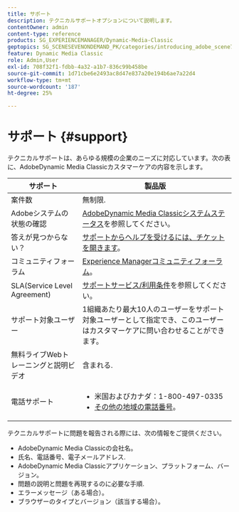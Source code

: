 ```yaml
---
title: サポート
description: テクニカルサポートオプションについて説明します。
contentOwner: admin
content-type: reference
products: SG_EXPERIENCEMANAGER/Dynamic-Media-Classic
geptopics: SG_SCENESEVENONDEMAND_PK/categories/introducing_adobe_scene7
feature: Dynamic Media Classic
role: Admin,User
exl-id: 708f32f1-fdbb-4a32-a1b7-836c99b458be
source-git-commit: 1d71cbe6e2493ac8d47e837a20e194b6ae7a22d4
workflow-type: tm+mt
source-wordcount: '187'
ht-degree: 25%

---
```


# サポート {#support}

テクニカルサポートは、あらゆる規模の企業のニーズに対応しています。次の表に、AdobeDynamic Media Classicカスタマーケアの内容を示します。

| サポート | 製品版 |
|--- |--- |
| 案件数 | 無制限. |
| Adobeシステムの状態の確認 | [AdobeDynamic Media Classicシステムステータス](https://status.adobe.com/products/1175)を参照してください。 |
| 答えが見つからない？ | [サポートからヘルプを受けるには、チケットを開きます](https://experienceleague.adobe.com/?support-solution=General#support)。 |
| コミュニティフォーラム | [Experience Managerコミュニティフォーラム](https://experienceleaguecommunities.adobe.com/t5/adobe-experience-manager/ct-p/adobe-experience-manager-community)。 |
| SLA(Service Level Agreement) | [サポートサービス/利用条件](https://helpx.adobe.com/support/programs/support-policies-terms-conditions.html)を参照してください。 |
| サポート対象ユーザー | 1組織あたり最大10人のユーザーをサポート対象ユーザーとして指定でき、このユーザーはカスタマーケアに問い合わせることができます。 |
| 無料ライブWebトレーニングと説明ビデオ | 含まれる. |
| 電話サポート | <ul><li>米国およびカナダ：1-800-497-0335 </li><li>[その他の地域の電話番号](https://helpx.adobe.com/contact/dma-external/DMACustomeCareRegionalPhoneNumbers.html)。</li></ul> |

<!-- |Create a support case| [https://helpx.adobe.com/enterprise/admin-guide.html/enterprise/using/support-for-experience-cloud.ug.html](https://helpx.adobe.com/enterprise/admin-guide.html/enterprise/using/support-for-experience-cloud.ug.html) | -->

テクニカルサポートに問題を報告される際には、次の情報をご提供ください。

* AdobeDynamic Media Classicの会社名。
* 氏名、電話番号、電子メールアドレス.
* AdobeDynamic Media Classicアプリケーション、プラットフォーム、バージョン。
* 問題の説明と問題を再現するのに必要な手順.
* エラーメッセージ（ある場合）。
* ブラウザーのタイプとバージョン（該当する場合）。
